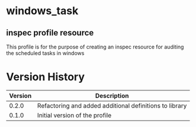 # windows_task
## inspec profile resource

This profile is for the purpose of creating an inspec resource for auditing the
scheduled tasks in windows

# Version History
Version | Description
--- | ---
0.2.0 | Refactoring and added additional definitions to library
0.1.0 | Initial version of the profile